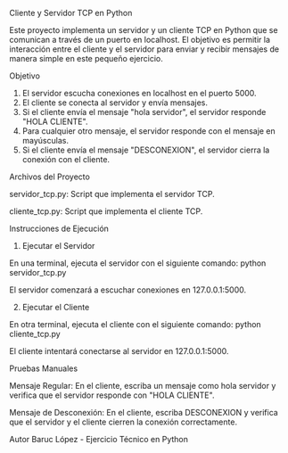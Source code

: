 Cliente y Servidor TCP en Python

Este proyecto implementa un servidor y un cliente TCP en Python que se comunican a través de un puerto en localhost. El objetivo es permitir la interacción entre el cliente y el servidor para enviar y recibir mensajes de manera simple en este pequeño ejercicio.

Objetivo

1. El servidor escucha conexiones en localhost en el puerto 5000.
2. El cliente se conecta al servidor y envía mensajes.
3. Si el cliente envía el mensaje "hola servidor", el servidor responde "HOLA CLIENTE".
4. Para cualquier otro mensaje, el servidor responde con el mensaje en mayúsculas.
5. Si el cliente envía el mensaje "DESCONEXION", el servidor cierra la conexión con el cliente.

Archivos del Proyecto

servidor_tcp.py: Script que implementa el servidor TCP.

cliente_tcp.py: Script que implementa el cliente TCP.

Instrucciones de Ejecución

1. Ejecutar el Servidor

En una terminal, ejecuta el servidor con el 
siguiente comando: python servidor_tcp.py

El servidor comenzará a escuchar conexiones en 127.0.0.1:5000.

2. Ejecutar el Cliente

En otra terminal, ejecuta el cliente con el 
siguiente comando: python cliente_tcp.py

El cliente intentará conectarse al servidor en 127.0.0.1:5000.

Pruebas Manuales

Mensaje Regular:
En el cliente, escriba un mensaje como hola servidor y verifica que el servidor responde con "HOLA CLIENTE".

Mensaje de Desconexión:
En el cliente, escriba DESCONEXION y verifica que el servidor y el cliente cierren la conexión correctamente.

Autor
Baruc López - Ejercicio Técnico en Python
